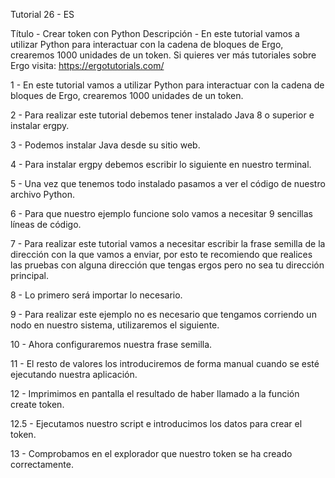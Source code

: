 Tutorial 26 - ES

Título - Crear token con Python
Descripción - En este tutorial vamos a utilizar Python para interactuar con la cadena de bloques de Ergo, crearemos 1000 unidades de un token.
Si quieres ver más tutoriales sobre Ergo visita: https://ergotutorials.com/

1 - En este tutorial vamos a utilizar Python para interactuar con la cadena de bloques de Ergo, crearemos 1000 unidades de un token.

2 - Para realizar este tutorial debemos tener instalado Java 8 o superior e instalar ergpy.

3 - Podemos instalar Java desde su sitio web.

4 - Para instalar ergpy debemos escribir lo siguiente en nuestro terminal.

5 - Una vez que tenemos todo instalado pasamos a ver el código de nuestro archivo Python. 

6 - Para que nuestro ejemplo funcione solo vamos a necesitar 9 sencillas líneas de código.

7 - Para realizar este tutorial vamos a necesitar escribir la frase semilla de la dirección con la que vamos a enviar, por esto te recomiendo que realices las pruebas con alguna dirección que tengas ergos pero no sea tu dirección principal.

8 - Lo primero será importar lo necesario.

9 - Para realizar este ejemplo no es necesario que tengamos corriendo un nodo en nuestro sistema, utilizaremos el siguiente.

10 - Ahora configuraremos nuestra frase semilla.

11 - El resto de valores los introduciremos de forma manual cuando se esté ejecutando nuestra aplicación.

12 - Imprimimos en pantalla el resultado de haber llamado a la función create token.

12.5 - Ejecutamos nuestro script e introducimos los datos para crear el token.

13 - Comprobamos en el explorador que nuestro token se ha creado correctamente.
